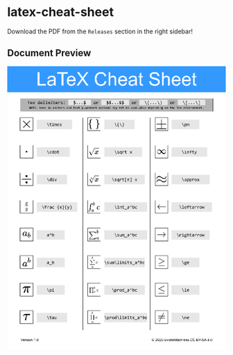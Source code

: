 # latex-cheat-sheet

Download the PDF from the `Releases` section in the right sidebar!

## Document Preview

![](assets/preview.png)